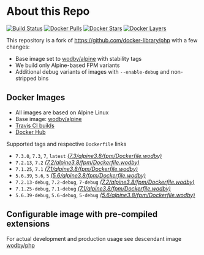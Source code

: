 # About this Repo

[![Build Status](https://travis-ci.org/wodby/base-php.svg?branch=master)](https://travis-ci.org/wodby/base-php)
[![Docker Pulls](https://img.shields.io/docker/pulls/wodby/base-php.svg)](https://hub.docker.com/r/wodby/base-php)
[![Docker Stars](https://img.shields.io/docker/stars/wodby/base-php.svg)](https://hub.docker.com/r/wodby/base-php)
[![Docker Layers](https://images.microbadger.com/badges/image/wodby/base-php.svg)](https://microbadger.com/images/wodby/base-php)

This repository is a fork of https://github.com/docker-library/php with a few changes:

* Base image set to [wodby/alpine](https://github.com/wodby/alpine) with stability tags
* We build only Alpine-based FPM variants
* Additional debug variants of images with `--enable-debug` and non-stripped bins

## Docker Images

* All images are based on Alpine Linux
* Base image: [wodby/alpine](https://github.com/wodby/alpine)
* [Travis CI builds](https://travis-ci.org/wodby/base-php) 
* [Docker Hub](https://hub.docker.com/r/wodby/base-php)

Supported tags and respective `Dockerfile` links

* `7.3.0`, `7.3`, `7`, `latest` [_(7.3/alpine3.8/fpm/Dockerfile.wodby)_]
* `7.2.13`, `7.2` [_(7.2/alpine3.8/fpm/Dockerfile.wodby)_]
* `7.1.25`, `7.1` [_(7.1/alpine3.8/fpm/Dockerfile.wodby)_]
* `5.6.39`, `5.6`, `5` [_(5.6/alpine3.8/fpm/Dockerfile.wodby)_]
* `7.2.13-debug`, `7.2-debug`, `7-debug` [_(7.2/alpine3.8/fpm/Dockerfile.wodby)_]
* `7.1.25-debug`, `7.1-debug` [_(7.1/alpine3.8/fpm/Dockerfile.wodby)_]
* `5.6.39-debug`, `5.6-debug`, `5-debug` [_(5.6/alpine3.8/fpm/Dockerfile.wodby)_]

## Configurable image with pre-compiled extensions

For actual development and production usage see descendant image [wodby/php](https://github.com/wodby/php)

[_(7.3/alpine3.8/fpm/Dockerfile.wodby)_]: https://github.com/wodby/base-php/tree/master/7.3/alpine3.8/fpm/Dockerfile.wodby
[_(7.2/alpine3.8/fpm/Dockerfile.wodby)_]: https://github.com/wodby/base-php/tree/master/7.2/alpine3.8/fpm/Dockerfile.wodby
[_(7.1/alpine3.8/fpm/Dockerfile.wodby)_]: https://github.com/wodby/base-php/tree/master/7.1/alpine3.8/fpm/Dockerfile.wodby
[_(5.6/alpine3.8/fpm/Dockerfile.wodby)_]: https://github.com/wodby/base-php/tree/master/5.6/alpine3.8/fpm/Dockerfile.wodby
